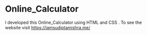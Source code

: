 # Online_Calculator
I developed this Online_Calculator using HTML and CSS . To see the website visit https://iamsudiptamishra.me/
